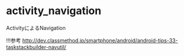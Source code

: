 activity_navigation
==========
ActivityによるNavigation

!!!参考
http://dev.classmethod.jp/smartphone/android/android-tips-33-taskstackbuilder-navutil/
